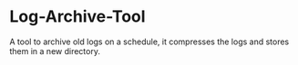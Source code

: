# Log-Archive-Tool
A tool to archive old logs on a schedule, it compresses the logs and stores them in a new directory.
